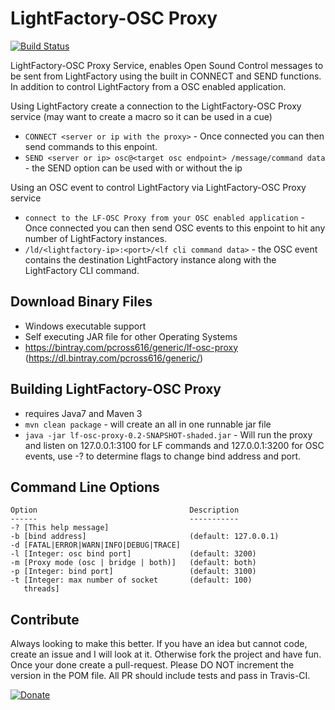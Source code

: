 LightFactory-OSC Proxy
============

[![Build Status](https://travis-ci.org/pcross616/lf-osc-proxy.svg?branch=master)](https://travis-ci.org/pcross616/lf-osc-proxy)

LightFactory-OSC Proxy Service, enables Open Sound Control messages to be sent from LightFactory using the built in CONNECT and SEND functions. In addition to control LightFactory from a OSC enabled application.


Using LightFactory create a connection to the LightFactory-OSC Proxy service (may want to create a macro so it can be used in a cue)
  * `CONNECT <server or ip with the proxy>` - Once connected you can then send commands to this enpoint.
  * `SEND <server or ip> osc@<target osc endpoint> /message/command data` - the SEND option can be used with or without the ip

Using an OSC event to control LightFactory via LightFactory-OSC Proxy service
  * `connect to the LF-OSC Proxy from your OSC enabled application` - Once connected you can then send OSC events to this enpoint to hit any number of LightFactory instances.
  * `/ld/<lightfactory-ip>:<port>/<lf cli command data>` - the OSC event contains the destination LightFactory instance along with the LightFactory CLI command.


Download Binary Files
--------
  * Windows executable support
  * Self executing JAR file for other Operating Systems
  * https://bintray.com/pcross616/generic/lf-osc-proxy (https://dl.bintray.com/pcross616/generic/)


Building LightFactory-OSC Proxy
--------
  * requires Java7 and Maven 3
  * `mvn clean package` - will create an all in one runnable jar file
  * `java -jar lf-osc-proxy-0.2-SNAPSHOT-shaded.jar` - Will run the proxy and listen on 127.0.0.1:3100 for LF commands and 127.0.0.1:3200 for OSC events, use -? to determine flags to change bind address and port.
 
Command Line Options
--------

    Option                                  Description
    ------                                  -----------
    -? [This help message]
    -b [bind address]                       (default: 127.0.0.1)
    -d [FATAL|ERROR|WARN|INFO|DEBUG|TRACE]
    -l [Integer: osc bind port]             (default: 3200)
    -m [Proxy mode (osc | bridge | both)]   (default: both)
    -p [Integer: bind port]                 (default: 3100)
    -t [Integer: max number of socket       (default: 100)
       threads]

Contribute
--------
Always looking to make this better.  If you have an idea but cannot code, create an issue and I will look at it.  Otherwise fork the project and have fun.  Once your done create a pull-request.  Please DO NOT increment the version in the POM file.  All PR should include tests and pass in Travis-CI.

[![Donate](https://www.paypalobjects.com/en_US/i/btn/btn_donate_LG.gif)](https://www.paypal.com/cgi-bin/webscr?cmd=_s-xclick&hosted_button_id=GBMCJURP727AC)
